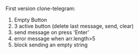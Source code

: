 First version clone-telegram:
1. Empty Button
2. 3 active button (delete last message, send, clear)
3. send message on press 'Enter'
4. error message when arr.length>5
5. block sending an empty string


